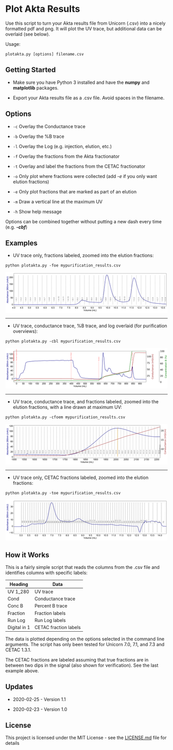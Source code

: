 # Plot Akta Results

Use this script to turn your Akta results file from Unicorn (.csv) into a nicely formatted pdf and png. It will plot the UV trace, but additional data can be overlaid (see below).

Usage:

```
plotakta.py [options] filename.csv
```

## Getting Started

* Make sure you have Python 3 installed and have the **numpy** and **matplotlib** packages.

* Export your Akta results file as a .csv file. Avoid spaces in the filename.

## Options

* ```-c``` Overlay the Conductance trace

* ```-b``` Overlay the %B trace

* ```-l``` Overlay the Log (e.g. injection, elution, etc.)

* ```-f``` Overlay the fractions from the Akta fractionator

* ```-t``` Overlay and label the fractions from the CETAC fractionator

* ```-o``` Only plot where fractions were collected (add *-e* if you only want elution fractions)

* ```-e``` Only plot fractions that are marked as part of an elution

* ```-m``` Draw a vertical line at the maximum UV

* ```-h``` Show help message

Options can be combined together without putting a new dash every time (e.g. ***-cbf***)

## Examples

* UV trace only, fractions labeled, zoomed into the elution fractions:

```
python plotakta.py -foe mypurification_results.csv
```

![Example plot -foe](./Examples/Option-foe.png "Example plot -foe")

---

* UV trace, conductance trace, %B trace, and log overlaid (for purification overviews):

```
python plotakta.py -cbl mypurification_results.csv
```

![Example plot -cbl](./Examples/Option-cbl.png "Example plot -cbl")

---

* UV trace, conductance trace, and fractions labeled, zoomed into the elution fractions, with a line drawn at maximum UV:

```
python plotakta.py -cfoem mypurification_results.csv
```

![Example plot -cfoem](./Examples/Option-cfoem.png "Example plot -cfoem")

---

* UV trace only, CETAC fractions labeled, zoomed into the elution fractions:

```
python plotakta.py -toe mypurification_results.csv
```

![Example plot -toe](./Examples/Option-toe.png "Example plot -toe")

## How it Works

This is a fairly simple script that reads the columns from the .csv file and identifies columns with specific labels:


| Heading       | Data          		|
| ------------- |---------------------- |
| UV 1_280      | UV trace 				|
| Cond      	| Conductance trace 	|
| Conc B 		| Percent B trace   	|
| Fraction 		| Fraction labels   	|
| Run Log 		| Run Log labels    	|
| Digital in 1 	| CETAC fraction labels |

The data is plotted depending on the options selected in the command line arguments. The script has only been tested for Unicorn 7.0, 7.1, and 7.3 and CETAC 1.3.1.

The CETAC fractions are labeled assuming that true fractions are in between two dips in the signal (also shown for verification). See the last example above.

## Updates

* 2020-02-25 - Version 1.1

* 2020-02-23 - Version 1.0

## License

This project is licensed under the MIT License - see the [LICENSE.md](LICENSE.md) file for details
